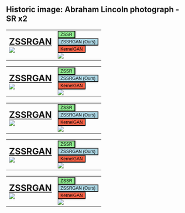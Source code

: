 ## Historic image: Abraham Lincoln photograph - SR x2

<html>
<head>
<style>
table, th, td {
  border: 0px solid black;
}
</style>
</head>
<body>

<table>
    <tbody>
        <tr>
            <td>
              <font size="5"><u><b id="Lincoln text">ZSSRGAN</b><br></u></font>
                <img src="../ZSSRGAN/data/Lincoln_ZSSRGAN.png" id="Lincoln img">
            </td>
            <td style="vertical-align:bottom">
                <button onclick="change_img('Lincoln', 'ZSSR')" style="font-size: 12px;background-color:lightgreen">ZSSR</button>
                <br>
                <button onclick="change_img('Lincoln', 'ZSSRGAN')" style="font-size: 12px;background-color:lightblue">ZSSRGAN (Ours)</button>
                <br>
                <button onclick="change_img('Lincoln', 'KERGAN')" style="font-size: 12px;background-color:tomato">KernelGAN</button>
                <br>
                <img src="../ZSSRGAN/data/Lincoln.png">
            </td>
        </tr>
    </tbody>
</table>

<table>
    <tbody>
        <tr>
            <td>
              <font size="5"><u><b id="cars text">ZSSRGAN</b><br></u></font>
                <img src="../ZSSRGAN/data/cars_ZSSRGAN.png" id="cars img">
            </td>
            <td style="vertical-align:bottom">
                <button onclick="change_img('cars', 'ZSSR')" style="font-size: 12px;background-color:lightgreen">ZSSR</button>
                <br>
                <button onclick="change_img('cars', 'ZSSRGAN')" style="font-size: 12px;background-color:lightblue">ZSSRGAN (Ours)</button>
                <br>
                <button onclick="change_img('cars', 'KERGAN')" style="font-size: 12px;background-color:tomato">KernelGAN</button>
                <br>
                <img src="../ZSSRGAN/data/cars.png">
            </td>
        </tr>
    </tbody>
</table>

<table>
    <tbody>
        <tr>
            <td>
              <font size="5"><u><b id="charlie text">ZSSRGAN</b><br></u></font>
                <img src="../ZSSRGAN/data/charlie_ZSSRGAN.png" id="charlie img">
            </td>
            <td style="vertical-align:bottom">
                <button onclick="change_img('charlie', 'ZSSR')" style="font-size: 12px;background-color:lightgreen">ZSSR</button>
                <br>
                <button onclick="change_img('charlie', 'ZSSRGAN')" style="font-size: 12px;background-color:lightblue">ZSSRGAN (Ours)</button>
                <br>
                <button onclick="change_img('charlie', 'KERGAN')" style="font-size: 12px;background-color:tomato">KernelGAN</button>
                <br>
                <img src="../ZSSRGAN/data/charlie.png">
            </td>
        </tr>
    </tbody>
</table>

<table>
    <tbody>
        <tr>
            <td>
              <font size="5"><u><b id="flowers text">ZSSRGAN</b><br></u></font>
                <img src="../ZSSRGAN/data/flowers_ZSSRGAN.png" id="flowers img">
            </td>
            <td style="vertical-align:bottom">
                <button onclick="change_img('flowers', 'ZSSR')" style="font-size: 12px;background-color:lightgreen">ZSSR</button>
                <br>
                <button onclick="change_img('flowers', 'ZSSRGAN')" style="font-size: 12px;background-color:lightblue">ZSSRGAN (Ours)</button>
                <br>
                <button onclick="change_img('flowers', 'KERGAN')" style="font-size: 12px;background-color:tomato">KernelGAN</button>
                <br>
                <img src="../ZSSRGAN/data/flowers.png">
            </td>
        </tr>
    </tbody>
</table>

<table>
    <tbody>
        <tr>
            <td>
              <font size="5"><u><b id="salamandra text">ZSSRGAN</b><br></u></font>
                <img src="../ZSSRGAN/data/salamandra_ZSSRGAN.png" id="salamandra img">
            </td>
            <td style="vertical-align:bottom">
                <button onclick="change_img('salamandra', 'ZSSR')" style="font-size: 12px;background-color:lightgreen">ZSSR</button>
                <br>
                <button onclick="change_img('salamandra', 'ZSSRGAN')" style="font-size: 12px;background-color:lightblue">ZSSRGAN (Ours)</button>
                <br>
                <button onclick="change_img('salamandra', 'KERGAN')" style="font-size: 12px;background-color:tomato">KernelGAN</button>
                <br>
                <img src="../ZSSRGAN/data/salamandra.png">
            </td>
        </tr>
    </tbody>
</table>
  
</body>
<script>
function get_name(name){
  if (name == "ZSSRGAN"){
    return "ZSSRGAN (Ours)";
  }
  if (name == "KERGAN"){
    return "KernelGAN";
  }
  return "ZSSR";
}
function change_img(name, method) {
  document.getElementById(name + " img").src = "../ZSSRGAN/data/" + name + "_" + method + ".png";
  document.getElementById(name + " text").innerHTML = get_name(method);
}
</script>
</html>
